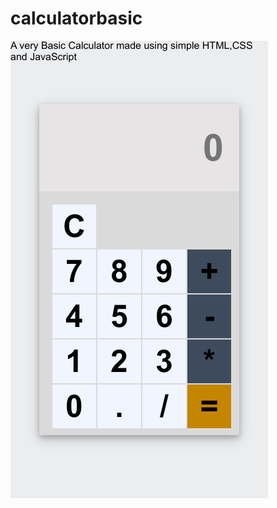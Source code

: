 # calculatorbasic

![alt text](https://github.com/shashank077/calculatorbasic/blob/main/screenshots/download.png)
